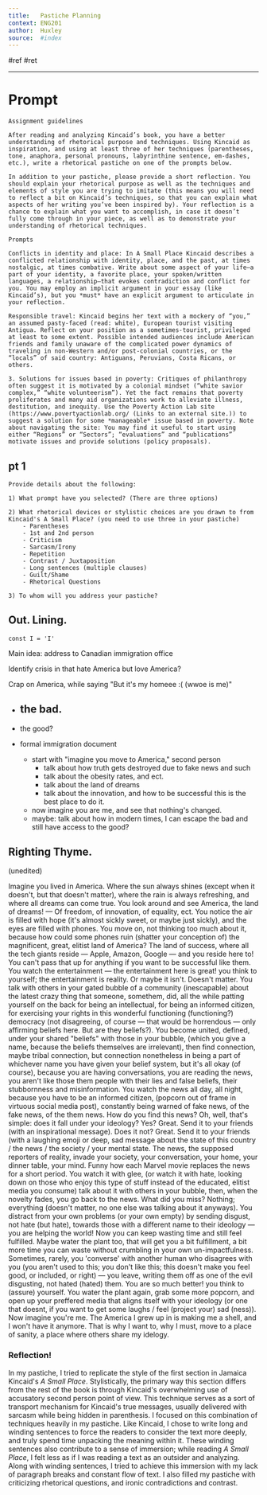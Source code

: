```yaml
---
title:   Pastiche Planning 
context: ENG201
author:  Huxley
source:  #index
---
```


#ref #ret 

---



# Prompt 

```
Assignment guidelines

After reading and analyzing Kincaid’s book, you have a better understanding of rhetorical purpose and techniques. Using Kincaid as inspiration, and using at least three of her techniques (parentheses, tone, anaphora, personal pronouns, labyrinthine sentence, em-dashes, etc.), write a rhetorical pastiche on one of the prompts below. 

In addition to your pastiche, please provide a short reflection. You should explain your rhetorical purpose as well as the techniques and elements of style you are trying to imitate (this means you will need to reflect a bit on Kincaid’s techniques, so that you can explain what aspects of her writing you’ve been inspired by). Your reflection is a chance to explain what you want to accomplish, in case it doesn’t fully come through in your piece, as well as to demonstrate your understanding of rhetorical techniques.

Prompts

Conflicts in identity and place: In A Small Place Kincaid describes a conflicted relationship with identity, place, and the past, at times nostalgic, at times combative. Write about some aspect of your life—a part of your identity, a favorite place, your spoken/written languages, a relationship—that evokes contradiction and conflict for you. You may employ an implicit argument in your essay (like Kincaid’s), but you *must* have an explicit argument to articulate in your reflection. 
 
Responsible travel: Kincaid begins her text with a mockery of “you,” an assumed pasty-faced (read: white), European tourist visiting Antigua. Reflect on your position as a sometimes-tourist, privileged at least to some extent. Possible intended audiences include American friends and family unaware of the complicated power dynamics of traveling in non-Western and/or post-colonial countries, or the “locals” of said country: Antiguans, Peruvians, Costa Ricans, or others.
 
3. Solutions for issues based in poverty: Critiques of philanthropy often suggest it is motivated by a colonial mindset (“white savior complex,” “white volunteerism”). Yet the fact remains that poverty proliferates and many aid organizations work to alleviate illness, destitution, and inequity. Use the Poverty Action Lab site (https://www.povertyactionlab.org/ (Links to an external site.)) to suggest a solution for some *manageable* issue based in poverty. Note about navigating the site: You may find it useful to start using either “Regions” or “Sectors”; “evaluations” and “publications” motivate issues and provide solutions (policy proposals).
```


## pt 1
```
Provide details about the following:

1) What prompt have you selected? (There are three options) 

2) What rhetorical devices or stylistic choices are you drawn to from Kincaid's A Small Place? (you need to use three in your pastiche) 
	- Parentheses
	- 1st and 2nd person 
	- Criticism 
	- Sarcasm/Irony 
	- Repetition 
	- Contrast / Juxtaposition 
	- Long sentences (multiple clauses) 
	- Guilt/Shame 
	- Rhetorical Questions

3) To whom will you address your pastiche? 
```


## Out. Lining. 
`const I = 'I' `

Main idea: address to Canadian immigration office 

Identify crisis in that hate America but love America?

Crap on America, while saying "But it's my homeee :( (wwoe is me)" 

- the bad. 
	- 
- the good? 





- formal immigration document 
	- start with "imagine you move to America," second person
		- talk about how truth gets destroyed due to fake news and such
		- talk about the obesity rates, and ect. 
		- talk about the land of dreams
		- talk about the innovation, and how to be successful this is the best place to do it. 
	- now imagine you are me, and see that nothing's changed. 
	- maybe: talk about how in modern times, I can escape the bad and still have access to the good? 





## Righting Thyme. 
(unedited)

Imagine you lived in America. Where the sun always shines (except when it doesn't, but that doesn't matter), where the rain is always refreshing, and where all dreams can come true. You look around and see America, the land of dreams! — Of freedom, of innovation, of equality, ect. You notice the air is filled with hope (it's almost sickly sweet, or maybe just sickly), and the eyes are filled with phones. You move on, not thinking too much about it, because how could some phones ruin (shatter your conception of) the magnificent, great, elitist land of America? The land of success, where all the tech giants reside — Apple, Amazon, Google — and you reside here to! You can't pass that up for anything if you want to be successful like them. You watch the entertainment — the entertainment here is great! you think to yourself; the entertainment is reality. Or maybe it isn't. Doesn't matter. You talk with others in your gated bubble of a community (inescapable) about the latest crazy thing that someone, somethem, did, all the while patting yourself on the back for being an intellectual, for being an informed citizen, for exercising your rights in this wonderful functioning (functioning?) democracy (not disagreeing, of course — that would be horrendous — only affirming beliefs here. But are they beliefs?). You become united, defined, under your shared "beliefs" with those in your bubble, (which you give a name, because the beliefs themselves are irrelevant), then find connection, maybe tribal connection, but connection nonetheless in being a part of whichever name you have given your belief system, but it's all okay (of course), because you are having conversations, you are reading the news, you aren't like those them people with their lies and false beliefs, their stubbornness and misinformation. You watch the news all day, all night, because you have to be an informed citizen, (popcorn out of frame in virtuous social media post), constantly being warned of fake news, of the fake news, of the them news. How do you find this news? Oh, well, that's simple: does it fall under your ideology? Yes? Great. Send it to your friends (with an inspirational message). Does it not? Great. Send it to your friends (with a laughing emoji or deep, sad message about the state of this country / the news / the society / your mental state. The news, the supposed reporters of reality, invade your society, your conversation, your home, your dinner table, your mind. Funny how each Marvel movie replaces the news for a short period. You watch it with glee, (or watch it with hate, looking down on those who enjoy this type of stuff instead of the educated, elitist media you consume) talk about it with others in your bubble, then, when the novelty fades, you go back to the news. What did you miss? Nothing; everything (doesn't matter, no one else was talking about it anyways). You distract from your own problems (or your own empty) by sending disgust, not hate (but hate), towards those with a different name to their ideology — you are helping the world! Now you can keep wasting time and still feel fulfilled. Maybe water the plant too, that will get you a bit fulfillment, a bit more time you can waste without crumbling in your own un-impactfulness. Sometimes, rarely, you 'converse' with another human who disagrees with you (you aren't used to this; you don't like this; this doesn't make you feel good, or included, or right) — you leave, writing them off as one of the evil disgusting, not hated (hated) them. You are so much better! you think to (assure) yourself. You water the plant again, grab some more popcorn, and open up your preffered media that aligns itself with your ideology (or one that doesnt, if you want to get some laughs / feel (project your) sad (ness)). Now imagine you're me. The America I grew up in is making me a shell, and I won't have it anymore. That is why I want to, why I must, move to a place of sanity, a place where others share my idelogy. 




### Reflection! 

In my pastiche, I tried to replicate the style of the first section in Jamaica Kincaid's *A Small Place*. Stylistically, the primary way this section differs from the rest of the book is through Kincaid's overwhelming use of accusatory second person point of view. This technique serves as a sort of transport mechanism for Kincaid's true messages, usually delivered with sarcasm while being hidden in parenthesis. I focused on this combination of techniques heavily in my pastiche. Like Kincaid, I chose to write long and winding sentences to force the readers to consider the text more deeply, and truly spend time unpacking the meaning within it. These winding sentences also contribute to a sense of immersion; while reading *A Small Place*, I felt less as if I was reading a text as an outsider and analyzing. Along with winding sentences, I tried to achieve this immersion with my lack of paragraph breaks and constant flow of text. I also filled my pastiche with criticizing rhetorical questions, and ironic contradictions and contrast.  














